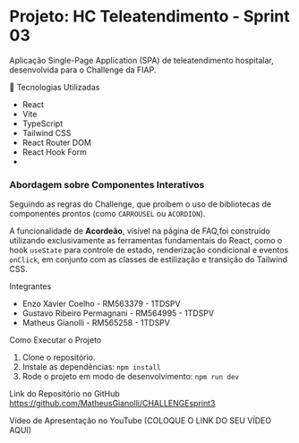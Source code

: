 # Projeto: HC Teleatendimento - Sprint 03

Aplicação Single-Page Application (SPA) de teleatendimento hospitalar, desenvolvida para o Challenge da FIAP.

 🚀 Tecnologias Utilizadas
- React
- Vite
- TypeScript
- Tailwind CSS
- React Router DOM
- React Hook Form
- 
### Abordagem sobre Componentes Interativos

Seguindo as regras do Challenge, que proíbem o uso de bibliotecas de componentes prontos (como `CARROUSEL` ou `ACORDION`).

A funcionalidade de **Acordeão**, visível na página de FAQ,foi construído utilizando exclusivamente as ferramentas fundamentais do React, como o hook `useState` para controle de estado, renderização condicional e eventos `onClick`, em conjunto com as classes de estilização e transição do Tailwind CSS.

 Integrantes
- Enzo Xavier Coelho - RM563379 - 1TDSPV
- Gustavo Ribeiro Permagnani - RM564995 - 1TDSPV
- Matheus Gianolli - RM565258 - 1TDSPV

 Como Executar o Projeto
1. Clone o repositório.
2. Instale as dependências: `npm install`
3. Rode o projeto em modo de desenvolvimento: `npm run dev`

 Link do Repositório no GitHub
https://github.com/MatheusGianolli/CHALLENGEsprint3

  Vídeo de Apresentação no YouTube
(COLOQUE O LINK DO SEU VÍDEO AQUI)

